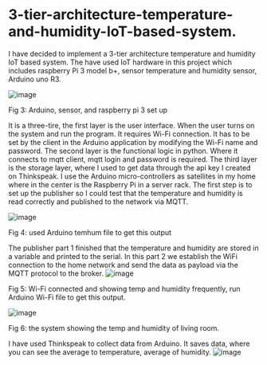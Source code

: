 # 3-tier-architecture-temperature-and-humidity-IoT-based-system.



 
 
I have decided to implement a 3-tier architecture temperature and humidity IoT based system. The have used IoT hardware in this project which includes raspberry Pi 3 model b+, sensor temperature and humidity sensor, Arduino uno R3.


 
 ![image](https://user-images.githubusercontent.com/32312941/114443312-66578e80-9b82-11eb-8f5e-70792ae86fd4.png)

 
Fig 3: Arduino, sensor, and raspberry pi 3 set up
 
It is a three-tire, the first layer is the user interface. When the user turns on the system and run the program. It requires Wi-Fi connection. It has to be set by the client in the Arduino application by modifying the Wi-Fi name and password. The second layer is the functional logic in python. Where it connects to mqtt client, mqtt login and password is required. The third layer is the storage layer, where I used to get data through the api key I created on Thinkspeak.
I use the Arduino micro-controllers as satellites in my home where in the center is the Raspberry Pi in a server rack.
The first step is to set up the publisher so I could test that the temperature and humidity is read correctly and published to the network via MQTT.

![image](https://user-images.githubusercontent.com/32312941/114443411-80916c80-9b82-11eb-950d-54366394f088.png)


Fig 4: used Arduino temhum file to get this output
 
The publisher part 1 finished that the temperature and humidity are stored in a variable and printed to the serial. In this part 2 we establish the WiFi connection to the home network and send the data as payload via the MQTT protocol to the broker.
![image](https://user-images.githubusercontent.com/32312941/114443472-92730f80-9b82-11eb-9fe7-7591f01a478f.png)


Fig 5: Wi-Fi connected and showing temp and humidity frequently, run Arduino Wi-Fi file to get this output.


![image](https://user-images.githubusercontent.com/32312941/114443506-a0289500-9b82-11eb-899e-43b4b032f49d.png)

Fig 6: the system showing the temp and humidity of living room.
 
I have used Thinkspeak to collect data from Arduino. It saves data, where you can see the average to temperature, average of humidity.
 ![image](https://user-images.githubusercontent.com/32312941/114443574-b33b6500-9b82-11eb-8b9a-070e92462ba4.png)

